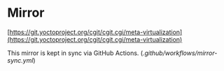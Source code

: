 # Mirror

[https://git.yoctoproject.org/cgit/cgit.cgi/meta-virtualization](https://git.yoctoproject.org/cgit/cgit.cgi/meta-virtualization)

This mirror is kept in sync via GitHub Actions. (*.github/workflows/mirror-sync.yml*)
